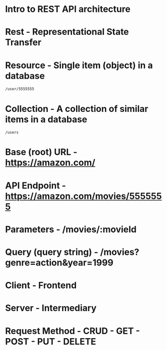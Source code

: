 # Intro to REST API architecture

# Rest - Representational State Transfer

# Resource - Single item (object) in a database
    /user/5555555

# Collection - A collection of similar items in a database
    /users

# Base (root) URL - https://amazon.com/

# API Endpoint -  https://amazon.com/movies/5555555

# Parameters - /movies/:movieId

# Query (query string) - /movies?genre=action&year=1999

# Client - Frontend 

# Server - Intermediary

# Request Method - CRUD - GET - POST - PUT - DELETE
